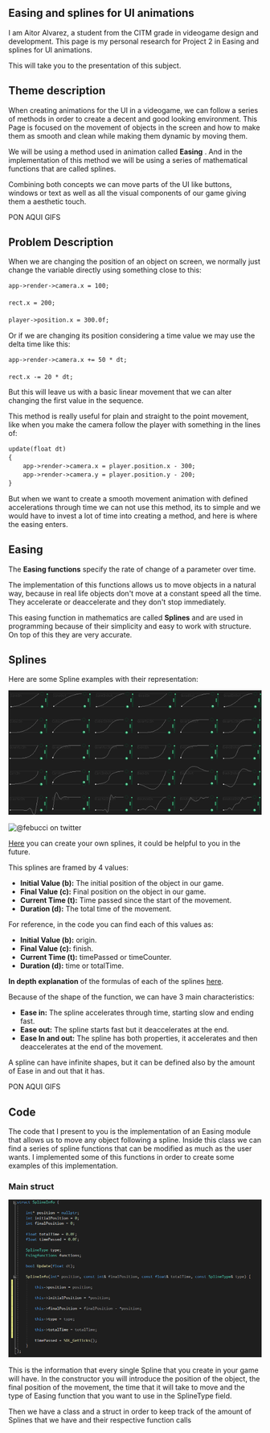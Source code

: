
## Easing and splines for UI animations
I am Aitor Alvarez, a student from the CITM grade in videogame design and development. This page is my personal research for Project 2 in Easing and splines for UI animations.

This will take you to the presentation of this subject.

##  Theme description

When creating animations for the UI in a videogame, we can follow a series of methods in order to create a decent and good looking environment. This Page is focused on the movement of objects in the screen and how to make them as smooth and clean while making them dynamic by moving them. 

We will be using a method used in animation called **Easing** . And in the implementation of this method we will be using a series of mathematical functions that are called splines.

Combining both concepts we can move parts of the UI like buttons, windows or text as well as all the visual components of our game giving them a aesthetic touch.



PON AQUI GIFS





## Problem Description

When we are changing the position of an object on screen, we normally just change the variable directly using something close to this:

```markdown
app->render->camera.x = 100;

rect.x = 200;

player->position.x = 300.0f;
```



Or if we are changing its position considering a time value we may use the delta time like this:

```markdown
app->render->camera.x += 50 * dt;

rect.x -= 20 * dt;
```



But this will leave us with a basic  linear movement that we can alter changing the first value in the sequence. 

This method is really useful for plain and straight to the point movement, like when you make the camera follow the player with something in the lines of:

```markdown
update(float dt)
{
	app->render->camera.x = player.position.x - 300;
	app->render->camera.y = player.position.y - 200;
}
```



But when we want to create a smooth movement animation with defined accelerations through time we can not use this method, its to simple and we would have to invest a lot of time into creating a method, and here is where the easing enters.

## Easing

The **Easing functions** specify the rate of change of a parameter over time.

The implementation of this functions allows us to move objects in a natural way, because in real life objects don't move at a constant speed all the time. They accelerate or deaccelerate and they don't stop immediately.

This easing function in mathematics are called **Splines** and are used in programming because of their simplicity and easy to work with structure. On top of this they are very accurate.

## Splines

Here are some Spline examples with their representation:

![Some Splines](https://github.com/AitorAlvarez17/EasingsAndSplinesForUIResearch/blob/master/docs/images/interpolate.gif?raw=true)

![@febucci on twitter](https://i.pinimg.com/originals/49/47/82/4947823a1ac8ddef3a55ef7042f4edcf.gif)

[Here](https://matthewlein.com/tools/ceaser) you can create your own splines, it could be helpful to you in the future.

This splines are framed by 4 values:

- **Initial Value (b):** The initial position of the object in our game.
- **Final Value (c):** Final position on the object in our game.
- **Current Time (t):** Time passed since the start of the movement.
- **Duration (d):** The total time of the movement.

For reference, in the code you can find each of this values as:

- **Initial Value (b):** origin.
- **Final Value (c):** finish.
- **Current Time (t):** timePassed or timeCounter.
- **Duration (d):** time or totalTime.

**In depth explanation** of the formulas of each of the splines [here](http://www.gizma.com/easing/#l).

Because of the shape of the function, we can have 3 main characteristics:

- **Ease in:** The spline accelerates through time, starting slow and ending fast.
- **Ease out:** The spline starts fast but it deaccelerates at the end.
- **Ease In and out:** The spline has both properties, it accelerates and then deaccelerates at the end of the movement.

A spline can have infinite shapes, but it can be defined also by the amount of Ease in and out that it has.

PON AQUI GIFS

## Code

The code that I present to you is the implementation of an Easing module that allows us to move any object following a spline. Inside this class we can find a series of spline functions that can be modified as much as the user wants. I implemented some of this functions in order to create some examples of this implementation.

### Main struct

![Main Struct](https://github.com/AitorAlvarez17/EasingsAndSplinesForUIResearch/blob/master/docs/images/SplineInfo.PNG?raw=true)



This is the information that every single Spline that you create in your game will have. In the constructor you will introduce the position of the object, the final position of the movement, the time that it will take to move and the type of Easing function that you want to use in the SplineType field.

Then we have a class and a struct in order to keep track of the amount of Splines that we have and their respective function calls



